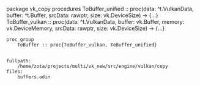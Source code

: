 package vk_copy
	procedures
		ToBuffer_unified :: proc(data: ^t.VulkanData, buffer: ^t.Buffer, srcData: rawptr, size: vk.DeviceSize) ->  {...}
		ToBuffer_vulkan :: proc(data: ^t.VulkanData, buffer: vk.Buffer, memory: vk.DeviceMemory, srcData: rawptr, size: vk.DeviceSize) ->  {...}

	proc_group
		ToBuffer :: proc{ToBuffer_vulkan, ToBuffer_unified}


	fullpath:
		/home/zota/projects/multi/vk_new/src/engine/vulkan/copy
	files:
		buffers.odin
